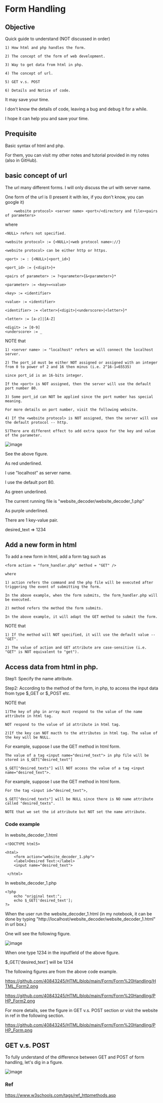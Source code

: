 # Form Handling
## Objective
Quick guide to understand (NOT discussed in order)
  
    1) How html and php handles the form.
    
    2) The concept of the form of web development.
    
    3) Way to get data from html in php.
    
    4) The concept of url.
    
    5) GET v.s. POST
    
    6) Details and Notice of code.
   
It may save your time. 
    
I don't know the details of code, leaving a bug and debug it for a while.

I hope it can help you and save your time.
  
## Prequisite
Basic syntax of html and php.

For them, you can visit my other notes and tutorial provided in my notes (also in GitHub).

## basic concept of url

The url many different forms. I will only discuss the url with server name.

One form of the url is (I present it with lex, if you don't know, you can google it)
      
        <website protocol> <server name> <port>/<directory and file><pairs of parameters>
        
 where
  
    <NULL> refers not specified.
    
    <website protocol> := {<NULL>|<web protocol name>://}
    
    <website protocol> can be either http or https.
    
    <port> := : {<NULL>|<port_id>}
    
    <port_id> := {<digit>}+
    
    <pairs of parameter> := ?<parameter>{&<parameter>}*
    
    <parameter> := <key>=<value>
    
    <key> := <identifier>
    
    <value> := <identifier>
    
    <identifier> := <letter>{<digit>|<underscore>|<letter>}*
    
    <letter> := [a-z]|[A-Z]
    
    <digit> := [0-9]
    <underscore> := _
    
 NOTE that 
    
    1) <server name> := "localhost" refers we will connect the localhost server.
    
    2) The port_id must be either NOT assigned or assigned with an integer from 0 to power of 2 and 16 then minus (i.e. 2^16-1=65535) 
    
    since port_id is an 16-bits integer.
    
    If the <port> is NOT assigned, then the server will use the default port number 80.
    
    3) Some port_id can NOT be applied since the port number has special meaning.
    
    For more details on port number, visit the following website.
    
    4) If the <website protocol> is NOT assigned, then the server will use the default protocol -- http.
    
    5)There are different effect to add extra space for the key and value of the parameter.
    
    
  
![image](https://user-images.githubusercontent.com/75050655/227747020-54980aab-d3c3-4490-a0b3-97f03d827c0c.png)

See the above figure.

As red underlined.

I use "localhost" as server name.

I use the default port 80.

As green underlined.

The current running file is "website_decoder/website_decoder_1.php"

As purple underlined.

There are 1 key-value pair.

desired_text => 1234




## Add a new form in html
To add a new form in html, add a form tag such as  

    <form action = "form_handler.php" method = "GET" />
    
    where 
    
    1) action refers the command and the php file will be executed after triggering the event of submitting the form.
    
    In the above example, when the form submits, the form_handler.php will be executed.
    
    2) method refers the method the form submits. 
    
    In the above example, it will adapt the GET method to submit the form.
    
NOTE that
    
    1) If the method will NOT specified, it will use the default value -- "GET".
    
    2) The value of action and GET attribute are case-sensitive (i.e. "GET" is NOT equivalent to "get").
    
## Access data from html in php.

Step1: Specify the name attribute.

Step2: According to the method of the form, in php, to access the input data from type $_GET or $_POST etc.

NOTE that

    1)The key of php in array must respond to the value of the name attribute in html tag.
    
    NOT respond to the value of id attribute in html tag.
    
    2)If the key can NOT macth to the attributes in html tag. The value of the key will be NULL.
  
For example, suppose I use the GET method in html form.

    The value of a tag <input name="desired_text"> in php file will be stored in $_GET["desired_text"]
    
    $_GET["desired_texts"] will NOT access the value of a tag <input name="desired_text">.
    
For example, suppose I use the GET method in html form.

    For the tag <input id="desired_text">,  
    
    $_GET["desired_texts"] will be NULL since there is NO name attribute called "desired_texts". 
    
    NOTE that we set the id attribute but NOT set the name attribute.
    
### Code example

In website_decoder_1.html

    <!DOCTYPE html5>

    <html>
        <form action="website_decoder_1.php">
        <label>Desired Text:</label>
        <input name="desired_text">

     </html>

In website_decoder_1.php

    <?php
        echo "original text:";
        echo $_GET['desired_text'];
    ?>
        
        
When the user run the website_decoder_1.html (in my notebook, it can be done by typing "http://localhost/website_decoder/website_decoder_1.html" in url box.)

One will see the following figure.

![image](https://user-images.githubusercontent.com/75050655/227746707-aec91e1f-0881-4ea1-a25f-fa5ea42f6fc1.png)

When one type 1234 in the inputfield of the above figure.

$_GET['desired_text'] will be 1234

The following figures are from the above code example.
        
https://github.com/40843245/HTML/blob/main/Form/Form%20Handling/HTML_Form2.png

https://github.com/40843245/HTML/blob/main/Form/Form%20Handling/PHP_Form2.png

For more details, see the figure in GET v.s. POST section or visit the website in ref in the following section.

https://github.com/40843245/HTML/blob/main/Form/Form%20Handling/PHP_Form.png

## GET v.s. POST
To fully understand of the difference between GET and POST of form handling, let's dig in a figure.

![image](https://user-images.githubusercontent.com/75050655/227727831-7e4ecfb3-16ef-458b-bb2d-956537376e71.png)

### Ref

https://www.w3schools.com/tags/ref_httpmethods.asp
